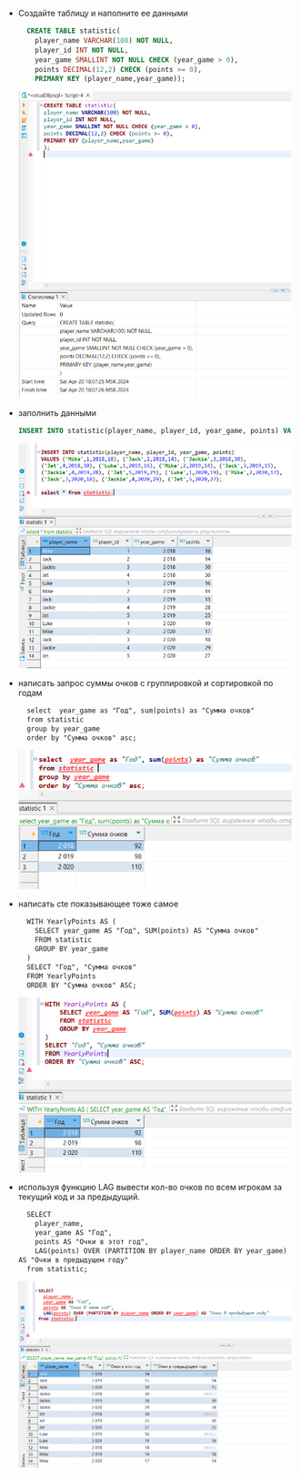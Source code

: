 * Создайте таблицу и наполните ее данными
  ```sql
    CREATE TABLE statistic(
      player_name VARCHAR(100) NOT NULL,
      player_id INT NOT NULL,
      year_game SMALLINT NOT NULL CHECK (year_game > 0),
      points DECIMAL(12,2) CHECK (points >= 0),
      PRIMARY KEY (player_name,year_game));
  ```
  ![alt text](https://github.com/AntonKurapov66/OTUS_DB/blob/main/hw_07/img/01_0.PNG)
  
* заполнить данными
  ```sql
  INSERT INTO statistic(player_name, player_id, year_game, points) VALUES ('Mike',1,2018,18), ('Jack',2,2018,14), ('Jackie',3,2018,30), ('Jet',4,2018,30), ('Luke',1,2019,16), ('Mike',2,2019,14), ('Jack',3,2019,15), ('Jackie',4,2019,28), ('Jet',5,2019,25), ('Luke',1,2020,19), ('Mike',2,2020,17), ('Jack',3,2020,18), ('Jackie',4,2020,29), ('Jet',5,2020,27);
  ```
   ![alt text](https://github.com/AntonKurapov66/OTUS_DB/blob/main/hw_07/img/01_1.PNG)
  
* написать запрос суммы очков с группировкой и сортировкой по годам
  ```sgl
    select  year_game as "Год", sum(points) as "Сумма очков"
    from statistic 
    group by year_game 
    order by "Сумма очков" asc;
  ```
  ![alt text](https://github.com/AntonKurapov66/OTUS_DB/blob/main/hw_07/img/01_2.PNG)
  
* написать cte показывающее тоже самое
  ```sgl
    WITH YearlyPoints AS (
      SELECT year_game AS "Год", SUM(points) AS "Сумма очков"
      FROM statistic
      GROUP BY year_game
    )
    SELECT "Год", "Сумма очков"
    FROM YearlyPoints
    ORDER BY "Сумма очков" ASC;
  ```
  ![alt text](https://github.com/AntonKurapov66/OTUS_DB/blob/main/hw_07/img/01_3.PNG)
  
* используя функцию LAG вывести кол-во очков по всем игрокам за текущий код и за предыдущий.
  ```sgl
    SELECT
      player_name,
      year_game AS "Год",
      points AS "Очки в этот год",
      LAG(points) OVER (PARTITION BY player_name ORDER BY year_game) AS "Очки в предыдущем году"
    from statistic;
  ```
  ![alt text](https://github.com/AntonKurapov66/OTUS_DB/blob/main/hw_07/img/01_4.PNG)
